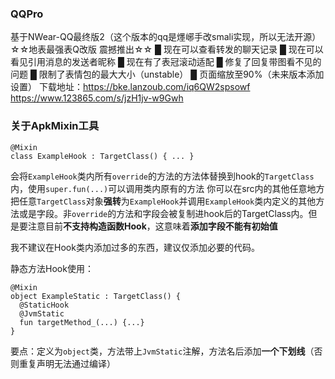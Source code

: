 ### QQPro
基于NWear-QQ最终版2（这个版本的qq是爅峫手改smali实现，所以无法开源）
☆☆地表最强表Q改版 震撼推出☆☆
█ 现在可以查看转发的聊天记录
█ 现在可以看见引用消息的发送者昵称
█ 现在有了表冠滚动适配
█ 修复了回复带图看不见的问题
█ 限制了表情包的最大大小（unstable）
█ 页面缩放至90%（未来版本添加设置）
下载地址：https://bke.lanzoub.com/iq6QW2spsowf
https://www.123865.com/s/jzH1jv-w9Gwh

### 关于ApkMixin工具
```
@Mixin
class ExampleHook : TargetClass() { ... }
```
会将`ExampleHook`类内所有`override`的方法的方法体替换到hook的`TargetClass`内，使用`super.fun(...)`可以调用类内原有的方法
你可以在src内的其他任意地方把任意`TargetClass`对象**强转**为`ExampleHook`并调用`ExampleHook`类内定义的其他方法或是字段。非`override`的方法和字段会被复制进hook后的TargetClass内。但是要注意目前**不支持构造函数Hook**，这意味着**添加字段不能有初始值**

我不建议在Hook类内添加过多的东西，建议仅添加必要的代码。

静态方法Hook使用：
```
@Mixin
object ExampleStatic : TargetClass() {
  @StaticHook
  @JvmStatic
  fun targetMethod_(...) {...}
}
```
要点：定义为`object`类，方法带上`JvmStatic`注解，方法名后添加**一个下划线**（否则重复声明无法通过编译）